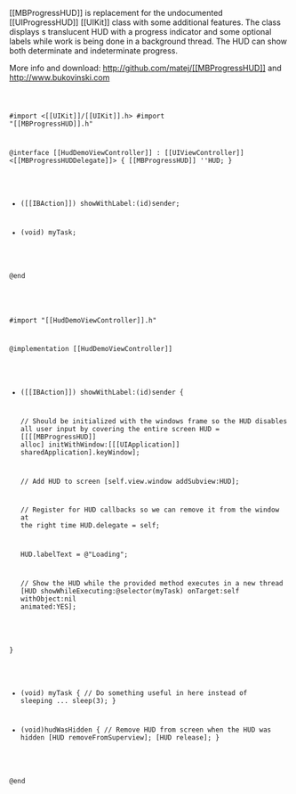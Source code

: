[[MBProgressHUD]] is replacement for the undocumented [[UIProgressHUD]] [[UIKit]] class with some additional features. 
The class displays s translucent HUD with a progress indicator and some optional labels while work is being done in a background thread. 
The HUD can show both determinate and indeterminate progress. 

More info and download: http://github.com/matej/[[MBProgressHUD]] and http://www.bukovinski.com

<code>

#import <[[UIKit]]/[[UIKit]].h>
#import "[[MBProgressHUD]].h"

@interface [[HudDemoViewController]] : [[UIViewController]] <[[MBProgressHUDDelegate]]> {
	[[MBProgressHUD]] ''HUD;
}

- ([[IBAction]]) showWithLabel:(id)sender;

- (void) myTask;

@end

</code>

<code>

#import "[[HudDemoViewController]].h"

@implementation [[HudDemoViewController]]

- ([[IBAction]]) showWithLabel:(id)sender {

	// Should be initialized with the windows frame so the HUD disables all user input by covering the entire screen
	HUD = [[[[MBProgressHUD]] alloc] initWithWindow:[[[UIApplication]] sharedApplication].keyWindow];

	// Add HUD to screen
	[self.view.window addSubview:HUD];

	// Register for HUD callbacks so we can remove it from the window at the right time
	HUD.delegate = self;

	HUD.labelText = @"Loading";

	// Show the HUD while the provided method executes in a new thread
	[HUD showWhileExecuting:@selector(myTask) onTarget:self withObject:nil animated:YES];

}

- (void) myTask {
	// Do something useful in here instead of sleeping ...
	sleep(3);
}

- (void)hudWasHidden {
	// Remove HUD from screen when the HUD was hidden
	[HUD removeFromSuperview];
	[HUD release];
}

@end

</code>